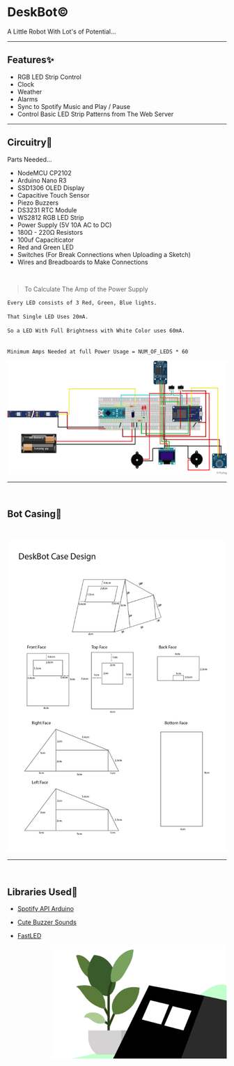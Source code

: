 # DeskBot©

A Little Robot With Lot's of Potential...

<hr />

## Features✨

- RGB LED Strip Control
- Clock
- Weather
- Alarms
- Sync to Spotify Music and Play / Pause
- Control Basic LED Strip Patterns from The Web Server

<hr />

## Circuitry🔌

Parts Needed...

- NodeMCU CP2102
- Arduino Nano R3
- SSD1306 OLED Display
- Capacitive Touch Sensor
- Piezo Buzzers
- DS3231 RTC Module
- WS2812 RGB LED Strip
- Power Supply (5V 10A AC to DC)
- 180Ω - 220Ω Resistors
- 100uf Capaciticator
- Red and Green LED
- Switches (For Break Connections when Uploading a Sketch)
- Wires and Breadboards to Make Connections

<br>

> To Calculate The Amp of the Power Supply

```
Every LED consists of 3 Red, Green, Blue lights.

That Single LED Uses 20mA.

So a LED With Full Brightness with White Color uses 60mA.


Minimum Amps Needed at full Power Usage = NUM_OF_LEDS * 60
```

![Circuit](./Assests/DeskBot_Circuit.png)

<hr />

<br>

## Bot Casing🤖

<br>

![Case Design](./Assests/Deskbot_Case.png)

<hr />

<br>

## Libraries Used🔧

- [Spotify API Arduino](https://github.com/witnessmenow/spotify-api-arduino)

- [Cute Buzzer Sounds](https://github.com/GypsyRobot/CuteBuzzerSounds)

- [FastLED](https://github.com/FastLED/FastLED)

<img src="./Assests/Deskbot_image.png" align="right" width="80%">
